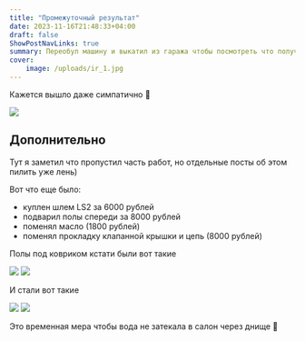 ```yaml
---
title: "Промежуточный результат"
date: 2023-11-16T21:48:33+04:00
draft: false
ShowPostNavLinks: true
summary: Переобул машину и выкатил из гаража чтобы посмотреть что получилось
cover:
    image: /uploads/ir_1.jpg
---
```



Кажется вышло даже симпатично 🙂

![](/uploads/ir_2.jpg)

## Дополнительно

Тут я заметил что пропустил часть работ, но отдельные посты об этом пилить уже лень)

Вот что еще было:

- куплен шлем LS2 за 6000 рублей
- подварил полы спереди за 8000 рублей
- поменял масло (1800 рублей)
- поменял прокладку клапанной крышки и цепь (8000 рублей)

 
Полы под ковриком кстати были вот такие

![](/uploads/bo_1.jpg)
![](/uploads/bo_2.jpg)

И стали вот такие

![](/uploads/bo_3.jpg)
![](/uploads/bo_4.jpg)

Это временная мера чтобы вода не затекала в салон через днище 🙂

